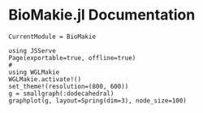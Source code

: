 # BioMakie.jl Documentation

```@meta
CurrentModule = BioMakie
```

```julia:./code/ex1
using JSServe
Page(exportable=true, offline=true)
#
using WGLMakie
WGLMakie.activate!()
set_theme!(resolution=(800, 600))
g = smallgraph(:dodecahedral)
graphplot(g, layout=Spring(dim=3), node_size=100)
```